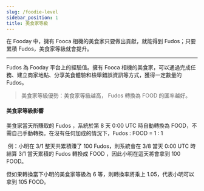 ```yaml
---
slug: /foodie-level
sidebar_position: 1
title: 美食家等級
---
```


在 Fooday 中，擁有 Fooca 相機的美食家只要做出貢獻，就能得到 Fudos；只要累積 Fudos，美食家等級就會提升。
*** 
  
Fudos 為 Fooday 平台上的經驗值。擁有 Fooca 相機的美食家，可以通過完成任務、建立商家地點、分享美食體驗和檢舉錯誤資訊等方式，獲得一定數量的 Fudos。

>美食家等級優勢：美食家等級越高，
​Fudos 轉換為 FOOD 的匯率越好。

#### 美食家等級影響

美食家當天所賺取的 Fudos ，系統於第 8 天 0:00 UTC 時自動轉換為 FOOD，不需自己手動轉換。在沒有任何加成的情況下，Fudos : FOOD = 1 : 1   

​
例：小明在 3/1 整天共累積賺了 100 Fudos，則系統會在 3/8 當天 0:00 UTC 時結算 3/1 當天累積的 Fudos 轉換成 FOOD ，因此小明在這天將會拿到 100 FOOD。

但如果轉換當下小明的美食家等級為 6 等，則轉換率將乘上 1.05，代表小明可以拿到 105 FOOD。


 
